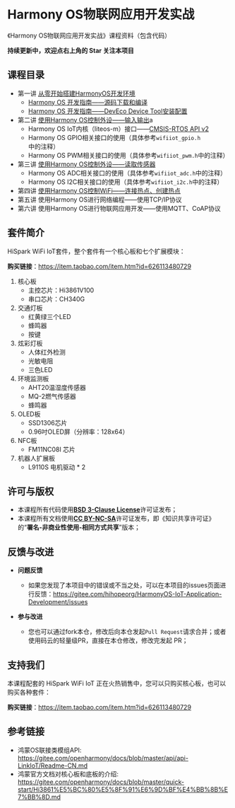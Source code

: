 # Harmony OS物联网应用开发实战

《Harmony OS物联网应用开发实战》课程资料（包含代码）

**持续更新中，欢迎点右上角的 Star 关注本项目**



## 课程目录

* 第一讲 [从零开始搭建HarmonyOS开发环境](01_envsetup/README.md)
  * [Harmony OS 开发指南——源码下载和编译](01_envsetup/hos_source_code_download_and_compile.md)
  * [Harmony OS 开发指南——DevEco Device Tool安装配置](01_envsetup/hos_deveco_device_tool_install.md)
* 第二讲 [使用Harmony OS控制外设——输入输出](02_device_control/README.md)a
  * Harmony OS IoT内核（liteos-m）接口——[CMSIS-RTOS API v2](https://arm-software.github.io/CMSIS_5/RTOS2/html/rtos_api2.html)
  * Harmony OS GPIO相关接口的使用（具体参考`wifiiot_gpio.h`中的注释）
  * Harmony OS PWM相关接口的使用（具体参考`wifiiot_pwm.h`中的注释）
* 第三讲 [使用Harmony OS控制外设——读取传感器](03_sensing/README.md)
  * Harmony OS ADC相关接口的使用（具体参考`wifiiot_adc.h`中的注释）
  * Harmony OS I2C相关接口的使用（具体参考`wifiiot_i2c.h`中的注释）
* 第四讲 [使用Harmony OS控制WiFi——连接热点、创建热点](04_wifi/README.md)
* 第五讲 使用Harmony OS进行网络编程——使用TCP/IP协议
* 第六讲 使用Harmony OS进行物联网应用开发——使用MQTT、CoAP协议



## 套件简介

HiSpark WiFi IoT套件，整个套件有一个核心板和七个扩展模块：

**购买链接**：https://item.taobao.com/item.htm?id=626113480729

1. 核心板
   * 主控芯片：Hi3861V100
   * 串口芯片：CH340G
2. 交通灯板
   * 红黄绿三个LED
   * 蜂鸣器
   * 按键
3. 炫彩灯板
   * 人体红外检测
   * 光敏电阻
   * 三色LED
4. 环境监测板
   * AHT20温湿度传感器
   * MQ-2燃气传感器
   * 蜂鸣器
5. OLED板
   * SSD1306芯片
   * 0.96吋OLED屏（分辨率：128x64）
6. NFC板
   * FM11NC08I 芯片
7. 机器人扩展板
   * L9110S 电机驱动 * 2



## 许可与版权

* 本课程所有代码使用[**BSD 3-Clause License**](https://opensource.org/licenses/BSD-3-Clause)许可证发布；
* 本课程所有文档使用[**CC BY-NC-SA**](https://creativecommons.org/licenses/by-nc-sa/4.0/)许可证发布，即《知识共享许可证》的“**署名-非商业性使用-相同方式共享**”版本；



## 反馈与改进

* **问题反馈**
  * 如果您发现了本项目中的错误或不当之处，可以在本项目的issues页面进行反馈：https://gitee.com/hihopeorg/HarmonyOS-IoT-Application-Development/issues

* **参与改进**
  * 您也可以通过fork本仓，修改后向本仓发起`Pull Request`请求合并；或者使用码云的轻量级PR，直接在本仓修改，修改完发起 PR；



## 支持我们

本课程配套的 HiSpark WiFi IoT 正在火热销售中，您可以只购买核心板，也可以购买各种套件：

**购买链接**：https://item.taobao.com/item.htm?id=626113480729



## 参考链接

* 鸿蒙OS联接类模组API: https://gitee.com/openharmony/docs/blob/master/api/api-LinkIoT/Readme-CN.md
* 鸿蒙官方文档对核心板和底板的介绍:  https://gitee.com/openharmony/docs/blob/master/quick-start/Hi3861%E5%BC%80%E5%8F%91%E6%9D%BF%E4%BB%8B%E7%BB%8D.md

